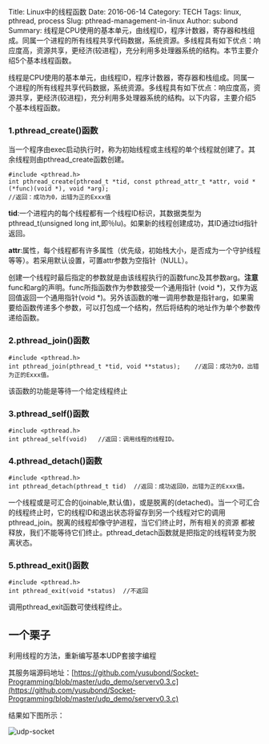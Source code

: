 Title: Linux中的线程函数
Date: 2016-06-14
Category: TECH
Tags: linux, pthread, process
Slug: pthread-management-in-linux
Author: subond
Summary: 线程是CPU使用的基本单元，由线程ID，程序计数器，寄存器和栈组成。同属一个进程的所有线程共享代码数据，系统资源。多线程具有如下优点：响应度高，资源共享，更经济(较进程)，充分利用多处理器系统的结构。本节主要介绍5个基本线程函数。

线程是CPU使用的基本单元，由线程ID，程序计数器，寄存器和栈组成。同属一个进程的所有线程共享代码数据，系统资源。多线程具有如下优点：响应度高，资源共享，更经济(较进程)，充分利用多处理器系统的结构。以下内容，主要介绍5个基本线程函数。

### 1.pthread_create()函数

当一个程序由exec启动执行时，称为初始线程或主线程的单个线程就创建了。其余线程则由pthread_create函数创建。

```
#include <pthread.h>
int pthread_create(pthread_t *tid, const pthread_attr_t *attr, void *(*func)(void *), void *arg);
//返回：成功为0，出错为正的Exxx值
```

**tid**:一个进程内的每个线程都有一个线程ID标识，其数据类型为pthread_t(unsigned long int,即％lu)。如果新的线程创建成功，其ID通过tid指针返回。

**attr**:属性，每个线程都有许多属性（优先级，初始栈大小，是否成为一个守护线程等等）。若采用默认设置，可置attr参数为空指针（NULL）。

创建一个线程时最后指定的参数就是由该线程执行的函数func及其参数arg。**注意** func和arg的声明。func所指函数作为参数接受一个通用指针 (void \*)，又作为返回值返回一个通用指针(void \*)。另外该函数的唯一调用参数是指针arg，如果需要给函数传递多个参数，可以打包成一个结构，然后将结构的地址作为单个参数传递给函数。

### 2.pthread_join()函数

```
#include <pthread.h>
int pthread_join(pthread_t *tid, void **status);    //返回：成功为0，出错为正的Exxx值。
```

该函数的功能是等待一个给定线程终止

### 3.pthread_self()函数

```
#include <pthread.h>
int pthread_self(void)   //返回：调用线程的线程ID。
```

### 4.pthread_detach()函数

```
#include <pthread.h>
int pthread_detach(pthread_t tid)  //返回：成功返回0，出错为正的Exxx值。
```

一个线程或是可汇合的(joinable,默认值)，或是脱离的(detached)。当一个可汇合的线程终止时，它的线程ID和退出状态将留存到另一个线程对它的调用pthread_join。脱离的线程却像守护进程，当它们终止时，所有相关的资源 都被释放，我们不能等待它们终止。pthread_detach函数就是把指定的线程转变为脱离状态。


### 5.pthread_exit()函数

```
#include <pthread.h>
int pthread_exit(void *status)  //不返回
```

调用pthread_exit函数可使线程终止。

## 一个栗子

利用线程的方法，重新编写基本UDP套接字编程

其服务端源码地址：[https://github.com/yusubond/Socket-Programming/blob/master/udp_demo/serverv0.3.c](https://github.com/yusubond/Socket-Programming/blob/master/udp_demo/serverv0.3.c)

结果如下图所示：

![udp-socket](http://on64c9tla.bkt.clouddn.com/20160614pthread_udp.png)

